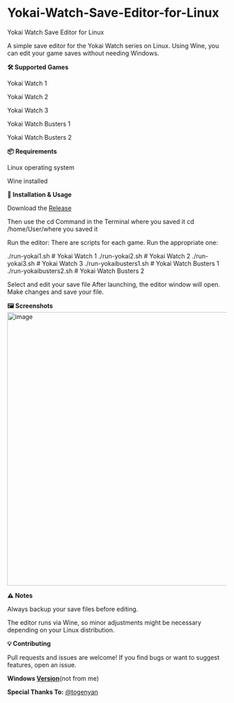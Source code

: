 # Yokai-Watch-Save-Editor-for-Linux


Yokai Watch Save Editor for Linux

A simple save editor for the Yokai Watch series on Linux. Using Wine, you can edit your game saves without needing Windows.

**🛠️ Supported Games**

Yokai Watch 1

Yokai Watch 2

Yokai Watch 3

Yokai Watch Busters 1

Yokai Watch Busters 2

**📦 Requirements**

Linux operating system

Wine installed

**🚀 Installation & Usage**

Download the [Release](https://github.com/Mimapi13/Yokai-Watch-Save-Editor-for-Linux/releases/tag/Release)

Then use the cd Command in the Terminal where you saved it
cd /home/User/where you saved it


Run the editor:
There are scripts for each game. Run the appropriate one:

./run-yokai1.sh       # Yokai Watch 1
./run-yokai2.sh       # Yokai Watch 2
./run-yokai3.sh       # Yokai Watch 3
./run-yokaibusters1.sh # Yokai Watch Busters 1
./run-yokaibusters2.sh # Yokai Watch Busters 2


Select and edit your save file
After launching, the editor window will open. Make changes and save your file.

**🖼️ Screenshots**
<img width="742" height="627" alt="image" src="https://github.com/user-attachments/assets/8ea019e9-ed4a-4b8d-b925-dcfd0d5a6058" />


**⚠️ Notes**

Always backup your save files before editing.

The editor runs via Wine, so minor adjustments might be necessary depending on your Linux distribution.

**💡 Contributing**

Pull requests and issues are welcome!
If you find bugs or want to suggest features, open an issue.




**Windows [Version](https://github.com/3dshackstimemachine/yo-kai-editors/releases)**(not from me)



**Special Thanks To:** [@togenyan](https://github.com/togenyan)

